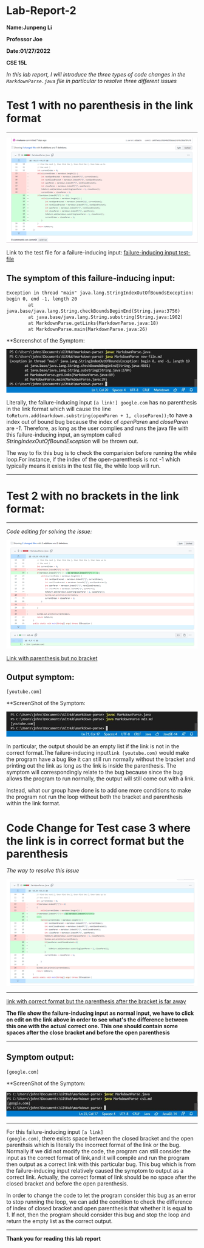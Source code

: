 # Lab-Report-2
**Name:Junpeng Li**
>
**Professor Joe**
>
**Date:01/27/2022**
>
**CSE 15L**
>
*In this lab report, I will introduce the three types of code changes in the `MarkdownParse.java` file in particular to resolve three different issues*
>
# Test 1 with no parenthesis in the link format
___
![image](s1.png)
>
Link to the test file for a failure-inducing input:
[failure-inducing input test-file](https://github.com/rinakaura/markdown-parse/blob/main/new-file.md)
>
## The symptom of this failure-inducing input:
```
Exception in thread "main" java.lang.StringIndexOutOfBoundsException: begin 0, end -1, length 20
        at java.base/java.lang.String.checkBoundsBeginEnd(String.java:3756)
        at java.base/java.lang.String.substring(String.java:1902)
        at MarkdownParse.getLinks(MarkdownParse.java:18)
        at MarkdownParse.main(MarkdownParse.java:26) 

```
>
**Screenshot of the Symptom:
>
![image](m1.JPG)
>
Literally, the failure-inducing input `[a link!] google.com` has no parenthesis in the link format which will cause the line ` toReturn.add(markdown.substring(openParen + 1, closeParen));`to have a index out of bound bug because the index of *openParen* and *closeParen* are *-1*. Therefore, as long as the user complies and runs the java file with this failure-inducing input, an symptom called *StringIndexOutOfBoundException* will be thrown out.
>
The way to fix this bug is to check the comparision before running the while loop.For instance, if the index of the open-parenthesis is not -1 which typically means it exists in the test file, the while loop will run.
>
___
# Test 2 with no brackets in the link format:
___
*Code editing for solving the issue:*
>
![image](s2.png)
>
[Link with parenthesis but no bracket](https://github.com/lhailani/markdown-parse/blob/main/md3.md)
>
## Output symptom:
```
[youtube.com]
```
>
**ScreenShot of the Symptom:
>
![image](m2.JPG)

>
In particular, the output should be an empty list if the link is not in the correct format.The failure-inducing input`link (youtube.com)` would make the program have a bug like it can still run normally without the bracket and printing out the link as long as the link is inside the parenthesis. The symptom will correspondingly relate to the bug because since the bug allows the program to run normally, the output will still come out with a link.
>
Instead, what our group have done is to add one more conditions to make the program not run the loop without both the bracket and parenthesis within the link format.

# Code Change for Test case 3 where the link is in correct format but the parenthesis
*The way to resolve this issue*
>
![image](s3.png)
>
___
[link with correct format but the parenthesis after the bracket is far away](https://github.com/johnsonli010801/markdown-parse/edit/main/cs1.md)
>
**The file show the failure-inducing input as normal input, we have to click on edit on the link above in order to see what's the difference between this one with the actual correct one. This one should contain some spaces after the close bracket and before the open parenthesis**
>
___
## Symptom output:
```
[google.com]
```
>
**ScreenShot of the Symptom:
>
![image](m3.JPG)
>
___
For this failure-inducing input `[a link]                                                                      (google.com)`, there exists space between the closed bracket and the open parenthsis which is literally the incorrect format of the link or the bug. Normally if we did not modify the code, the program can still consider the input as the correct format of link,and it will compile and run the program then output as a correct link with this particular bug. This bug which is from the failure-inducing input relatively caused the symptom to output as a correct link.
Actually, the correct format of link should be no space after the closed bracket and before the open parenthesis.
>
 In order to change the code to let the program consider this bug as an error to stop running the loop, we can add the condition to check the difference of index of closed bracket and open parenthesis that whether it is equal to 1. If not, then the program should consider this bug and stop the loop and return the empty list as the correct output.
 >
 ___

**Thank you for reading this lab report**
